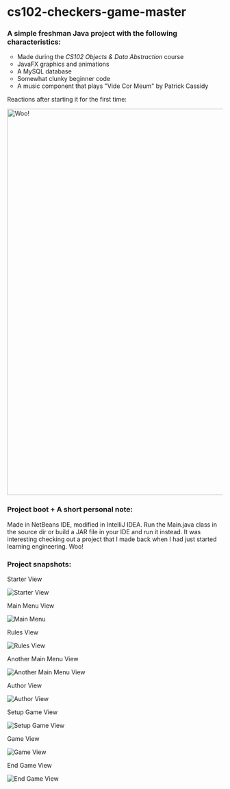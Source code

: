 # cs102-checkers-game-master
<h3>A simple freshman Java project with the following characteristics:</h3>
<ul style="list-style-type:circle">
  <li>Made during the <i>CS102 Objects & Data Abstraction</i> course</li>
  <li>JavaFX graphics and animations</li>
  <li>A MySQL database</li>
  <li>Somewhat clunky beginner code</li>
  <li>A music component that plays "Vide Cor Meum" by Patrick Cassidy</li>
</ul>
<p>Reactions after starting it for the first time:</p>
<img src="working.gif" alt="Woo!" width="900">
<h3>Project boot + A short personal note:</h3>
<p>Made in NetBeans IDE, modified in IntelliJ IDEA. 
Run the Main.java class in the source dir or build a JAR file in your IDE and run it instead.
It was interesting checking out a project that I made back when I had just started learning engineering.
Woo!
</p>
<div class="vertical-line"></div>
<h3>Project snapshots:</h3>
<p>Starter View</p>
<img src="screen-shots/s1.png" alt="Starter View">
<p>Main Menu View</p>
<img src="screen-shots/s2.png" alt="Main Menu">
<p>Rules View</p>
<img src="screen-shots/s3.png" alt="Rules View">
<p>Another Main Menu View</p>
<img src="screen-shots/s4.png" alt="Another Main Menu View">
<p>Author View</p>
<img src="screen-shots/s5.png" alt="Author View">
<p>Setup Game View</p>
<img src="screen-shots/s6.png" alt="Setup Game View">
<p>Game View</p>
<img src="screen-shots/s7.png" alt="Game View">
<p>End Game View</p>
<img src="screen-shots/s8.png" alt="End Game View">


